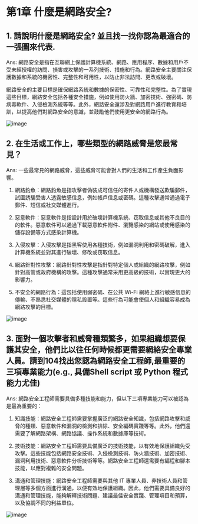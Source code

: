 # 第1章 什麼是網路安全? 

## 1. 請說明什麼是網路安全? 並且找一找你認為最適合的一張圖來代表.

Ans: 網路安全是指在互聯網上保護計算機系統、網路、應用程序、數據和用戶不受未經授權的訪問、損害或攻擊的一系列技術、措施和行為。網路安全主要關注保護數據和系統的機密性、完整性和可用性，以防止非法訪問、更改或破壞。

網路安全的主要目標是確保網路系統和數據的保密性、可靠性和完整性。為了實現這些目標，網路安全包括各種安全措施，例如使用防火牆、加密技術、強密碼、防病毒軟件、入侵檢測系統等等。此外，網路安全還涉及對網路用戶進行教育和培訓，以提高他們對網路安全的意識，並鼓勵他們使用更安全的網路行為。

![image](https://user-images.githubusercontent.com/89304181/219935491-35793e5b-3306-472c-9f6a-3ae0f69df271.png)


## 2. 在生活或工作上，哪些類型的網路威脅是您最常見？

Ans: 一些最常見的網路威脅，這些威脅可能會對人們的生活和工作產生負面影響。

1) 網路釣魚：網路釣魚是指攻擊者偽裝成可信任的寄件人或機構發送欺騙郵件，試圖誘騙受害人透露敏感信息，例如帳戶信息或密碼。這種攻擊通常通過電子郵件、短信或社交媒體進行。

2) 惡意軟件：惡意軟件是指設計用於破壞計算機系統、窃取信息或其他不良目的的軟件。惡意軟件可以通過下載惡意軟件附件、瀏覽感染的網站或使用感染的儲存設備等方式感染計算機。

3) 入侵攻擊：入侵攻擊是指黑客使用各種技術，例如漏洞利用和密碼破解，進入計算機系統並對其進行破壞、修改或窃取信息。

4) 網路針對性攻擊：網路針對性攻擊是指針對特定個人或組織的網路攻擊，例如針對高管或政府機構的攻擊。這種攻擊通常采用更高級的技術，以實現更大的影響力。

5) 不安全的網路行為：這包括使用弱密碼、在公共 Wi-Fi 網絡上進行敏感信息的傳輸、不熟悉社交媒體的隱私設置等。這些行為可能會使個人和組織容易成為網路攻擊的目標。

![image](https://user-images.githubusercontent.com/89304181/219935881-7524b87d-dc78-49a8-ae60-6cfec9374a45.png)


## 3. 面對一個攻擊者和威脅種類繁多，如果組織想要保護其安全，他們比以往任何時候都更需要網絡安全專業人員。請到104找出您認為網路安全工程師,最重要的三項專業能力(e.g., 具備Shell script 或 Python 程式能力尤佳)

Ans: 網路安全工程師需要具備多種技能和能力，但以下三項專業能力可以被認為是最為重要的：

1) 知識技能：網路安全工程師需要掌握廣泛的網路安全知識，包括網路攻擊和威脅的種類、惡意軟件和漏洞的檢測和排除、安全編碼實踐等等。此外，他們還需要了解網路架構、網路協議、操作系統和數據庫等技術。

2) 技術技能：網路安全工程師需要具備廣泛的技術技能，以有效地保護組織免受攻擊。這些技能包括網路安全技術、入侵檢測技術、防火牆技術、加密技術、漏洞利用技術、惡意軟件分析技術等等。網路安全工程師還需要有編程和腳本技能，以應對複雜的安全問題。

3) 溝通和管理技能：網路安全工程師需要與其他 IT 專業人員、非技術人員和管理層等多個方面進行溝通，以便有效地保護組織。因此，他們需要具備良好的溝通和管理技能，能夠解釋技術問題、建議最佳安全實踐、管理項目和預算，以及協調不同的利益單位。

![image](https://user-images.githubusercontent.com/89304181/219935957-cec102f1-389d-41f7-9154-736c5500cdd1.png)
